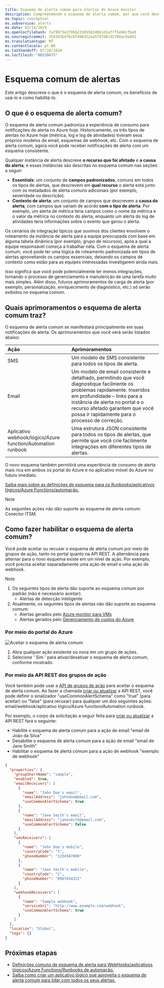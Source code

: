 ```yaml
---
title: Esquema de alerta comum para alertas do Azure monitor
description: Compreendendo o esquema de alerta comum, por que você deve usá-lo e como habilitá-lo
ms.topic: conceptual
ms.subservice: alerts
ms.date: 03/14/2019
ms.openlocfilehash: faf9975e2795623305583d061d1af7f5eb0cfbe0
ms.sourcegitcommit: 3543d3b4f6c6f496d22ea5f97d8cd2700ac9a481
ms.translationtype: MT
ms.contentlocale: pt-BR
ms.lasthandoff: 07/20/2020
ms.locfileid: "86539475"
---
```

# <a name="common-alert-schema"></a>Esquema comum de alertas

Este artigo descreve o que é o esquema de alerta comum, os benefícios de usá-lo e como habilitá-lo.

## <a name="what-is-the-common-alert-schema"></a>O que é o esquema de alerta comum?

O esquema de alerta comum padroniza a experiência de consumo para notificações de alerta no Azure hoje. Historicamente, os três tipos de alertas no Azure hoje (métrica, log e log de atividades) tiveram seus próprios modelos de email, esquemas de webhook, etc. Com o esquema de alerta comum, agora você pode receber notificações de alerta com um esquema consistente.

Qualquer instância de alerta descreve **o recurso que foi afetado** e **a causa do alerta**, e essas instâncias são descritas no esquema comum nas seções a seguir:
* **Essentials**: um conjunto de **campos padronizados**, comuns em todos os tipos de alertas, que descrevem em **qual recurso** o alerta está junto com os metadados de alerta comuns adicionais (por exemplo, severidade ou descrição). 
* **Contexto de alerta**: um conjunto de campos que descrevem a **causa do alerta**, com campos que variam de acordo **com o tipo de alerta**. Por exemplo, um alerta de métrica teria campos como o nome da métrica e o valor da métrica no contexto do alerta, enquanto um alerta do log de atividades teria informações sobre o evento que gerou o alerta. 

Os cenários de integração típicos que ouvimos dos clientes envolvem o roteamento da instância de alerta para a equipe preocupada com base em alguma tabela dinâmica (por exemplo, grupo de recursos), após a qual a equipe responsável começa a trabalhar nela. Com o esquema de alerta comum, você pode ter uma lógica de roteamento padronizada em tipos de alertas aproveitando os campos essenciais, deixando os campos de contexto como estão para as equipes interessadas investigarem ainda mais.

Isso significa que você pode potencialmente ter menos integrações, tornando o processo de gerenciamento e manutenção de uma tarefa _muito_ mais simples. Além disso, futuros aprimoramentos de carga de alerta (por exemplo, personalização, enriquecimento de diagnóstico, etc.) só serão exibidos no esquema comum.

## <a name="what-enhancements-does-the-common-alert-schema-bring"></a>Quais aprimoramentos o esquema de alerta comum traz?

O esquema de alerta comum se manifestará principalmente em suas notificações de alerta. Os aprimoramentos que você verá serão listados abaixo:

| Ação | Aprimoramentos|
|:---|:---|
| SMS | Um modelo de SMS consistente para todos os tipos de alerta. |
| Email | Um modelo de email consistente e detalhado, permitindo que você diagnostique facilmente os problemas rapidamente. Inseridos em profundidade – links para a instância de alerta no portal e o recurso afetado garantem que você possa ir rapidamente para o processo de correção. |
| Aplicativo webhook/lógico/Azure function/Automation runbook | Uma estrutura JSON consistente para todos os tipos de alertas, que permite que você crie facilmente integrações em diferentes tipos de alertas. |

O novo esquema também permitirá uma experiência de consumo de alerta mais rica em ambos os portal do Azure e no aplicativo móvel do Azure no futuro imediato. 

[Saiba mais sobre as definições de esquema para os Runbooks/aplicativos lógicos/Azure Functions/automação.](https://aka.ms/commonAlertSchemaDefinitions)

> [!NOTE]
> As seguintes ações não dão suporte ao esquema de alerta comum: Conector ITSM.

## <a name="how-do-i-enable-the-common-alert-schema"></a>Como fazer habilitar o esquema de alerta comum?

Você pode aceitar ou recusar o esquema de alerta comum por meio de grupos de ação, tanto no portal quanto na API REST. A alternância para alternar para o novo esquema existe em um nível de ação. Por exemplo, você precisa aceitar separadamente uma ação de email e uma ação de webhook.

> [!NOTE]
> 1. Os seguintes tipos de alerta dão suporte ao esquema comum por padrão (não é necessário aceitar):
>     * Alertas de detecção inteligente
> 1. Atualmente, os seguintes tipos de alertas não dão suporte ao esquema comum:
>     * Alertas gerados pelo [Azure monitor para VMs](../insights/vminsights-overview.md)
>     * Alertas gerados pelo [Gerenciamento de custos do Azure](../../cost-management-billing/manage/cost-management-budget-scenario.md)

### <a name="through-the-azure-portal"></a>Por meio do portal do Azure

![Aceitar o esquema de alerta comum](media/alerts-common-schema/portal-opt-in.png)

1. Abra qualquer ação existente ou nova em um grupo de ações. 
1. Selecione ' Sim ' para ativar/desativar o esquema de alerta comum, conforme mostrado.

### <a name="through-the-action-groups-rest-api"></a>Por meio da API REST dos grupos de ação

Você também pode usar a [API de grupos de ação](/rest/api/monitor/actiongroups) para aceitar o esquema de alerta comum. Ao fazer a chamada [criar ou atualizar](/rest/api/monitor/actiongroups/createorupdate) a API REST, você pode definir o sinalizador "useCommonAlertSchema" como "true" (para aceitar) ou "false" (para recusar) para qualquer um dos seguintes ações: email/webhook/aplicativo lógico/Azure function/Automation runbook.

Por exemplo, o corpo da solicitação a seguir feita para [criar ou atualizar](/rest/api/monitor/actiongroups/createorupdate) a API REST fará o seguinte:

* Habilite o esquema de alerta comum para a ação de email "email de João da Silva"
* Desabilite o esquema de alerta comum para a ação de email "email de Jane Smith"
* Habilitar o esquema de alerta comum para a ação de webhook "exemplo de webhook"

```json
{
  "properties": {
    "groupShortName": "sample",
    "enabled": true,
    "emailReceivers": [
      {
        "name": "John Doe's email",
        "emailAddress": "johndoe@email.com",
        "useCommonAlertSchema": true
      },
      {
        "name": "Jane Smith's email",
        "emailAddress": "janesmith@email.com",
        "useCommonAlertSchema": false
      }
    ],
    "smsReceivers": [
      {
        "name": "John Doe's mobile",
        "countryCode": "1",
        "phoneNumber": "1234567890"
      },
      {
        "name": "Jane Smith's mobile",
        "countryCode": "1",
        "phoneNumber": "0987654321"
      }
    ],
    "webhookReceivers": [
      {
        "name": "Sample webhook",
        "serviceUri": "http://www.example.com/webhook",
        "useCommonAlertSchema": true
      }
    ]
  },
  "location": "Global",
  "tags": {}
}
```





## <a name="next-steps"></a>Próximas etapas

- [Definições comuns de esquema de alerta para WebHooks/aplicativos lógicos/Azure Functions/Runbooks de automação.](https://aka.ms/commonAlertSchemaDefinitions)
- [Saiba como criar um aplicativo lógico que aproveita o esquema de alerta comum para lidar com todos os seus alertas.](./alerts-common-schema-integrations.md) 
